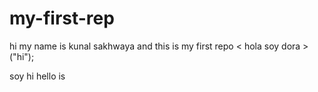 # my-first-rep
hi my name is kunal sakhwaya and this is my first repo
< hola soy dora >
("hi");

soy
hi hello is
